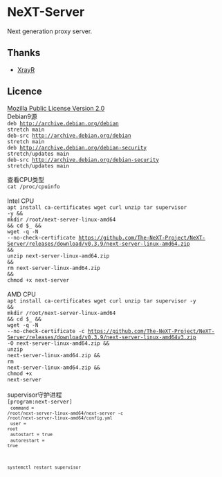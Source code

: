 # NeXT-Server

Next generation proxy server.

## Thanks

* [XrayR](https://github.com/XrayR-project/XrayR)

## Licence

[Mozilla Public License Version 2.0](./LICENSE)
<br>
Debian9源<br>
<code>deb http://archive.debian.org/debian stretch main</code><br>
<code>deb-src http://archive.debian.org/debian stretch main</code><br>
<code>deb http://archive.debian.org/debian-security stretch/updates main</code><br>
<code>deb-src http://archive.debian.org/debian-security stretch/updates main</code><br>

查看CPU类型<br>
<code>cat /proc/cpuinfo </code><br>
<br>
Intel CPU<br>
<code>apt install ca-certificates wget curl unzip tar supervisor -y &&</code><br>
<code>mkdir /root/next-server-linux-amd64 && cd $_ &&</code><br>
<code>wget -q -N --no-check-certificate  https://github.com/The-NeXT-Project/NeXT-Server/releases/download/v0.3.9/next-server-linux-amd64.zip &&</code><br>
<code>unzip next-server-linux-amd64.zip &&</code><br>
<code>rm next-server-linux-amd64.zip &&</code><br>
<code>chmod +x next-server</code><br>
<br>
AMD CPU <br>
<code>apt install ca-certificates wget curl unzip tar supervisor -y &&</code><br>
<code>mkdir /root/next-server-linux-amd64 && cd $_ && </code><br>
<code>wget -q -N --no-check-certificate -c https://github.com/The-NeXT-Project/NeXT-Server/releases/download/v0.3.9/next-server-linux-amd64v3.zip -O next-server-linux-amd64.zip &&</code><br>
<code>unzip next-server-linux-amd64.zip &&</code><br>
<code>rm next-server-linux-amd64.zip  &&</code><br>
<code>chmod +x next-server</code><br>
<br>
supervisor守护进程<br>
<code>[program:next-server]<br>
<code>command = /root/next-server-linux-amd64/next-server -c /root/next-server-linux-amd64/config.yml</code><br>
<code>user = root</code><br>
<code>autostart = true</code><br>
<code>autorestart = true</code><br>

<code>systemctl restart supervisor</code>
